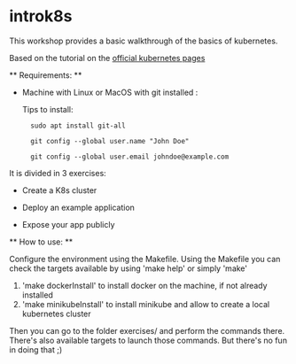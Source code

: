 # introk8s
This workshop provides a basic walkthrough of the basics of kubernetes. 

Based on the tutorial on the [official kubernetes pages](https://kubernetes.io/docs/tutorials/kubernetes-basics/) 

** Requirements: **

* Machine with Linux or MacOS with git installed :

    Tips to install:

        sudo apt install git-all

        git config --global user.name "John Doe"

        git config --global user.email johndoe@example.com


It is divided in 3 exercises:

* Create a K8s cluster

* Deploy an example application

* Expose your app publicly

** How to use: **

Configure the environment using the Makefile.
Using the Makefile you can check the targets available by using 'make help' or simply 'make'

1. 'make dockerInstall' to install docker on the machine, if not already installed
2. 'make minikubeInstall' to install minikube and allow to create a local kubernetes cluster

Then you can go to the folder exercises/ and perform the commands there.
There's also available targets to launch those commands.
But there's no fun in doing that ;)



